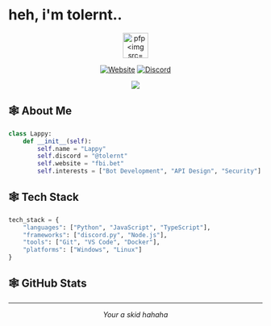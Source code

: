 # heh, i'm tolernt..

<div align="center">
  <img src="https://cdn.discordapp.com/avatars/1326506484603027467/d36054736fafa52ad1f7f20f26a2739b.png"
" width="50" alt="pfp
  
  <img src="https://komarev.com/ghpvc/?username=tolernt&style=flat-square&color=blueviolet" alt="Profile Views"/>
  
  [![Website](https://img.shields.io/badge/Website-fbi.bet-blueviolet?style=flat-square)](https:/fbi.bet/)
  [![Discord](https://img.shields.io/badge/Discord-Join%20Now-7289DA?style=flat-square&logo=discord)](https://discord.gg/lawful)

  <img src="https://lanyard.cnrad.dev/api/1326506484603027467=15px"/>
</div>

## 🕸️ About Me
```python
class Lappy:
    def __init__(self):
        self.name = "Lappy"
        self.discord = "@tolernt"
        self.website = "fbi.bet"
        self.interests = ["Bot Development", "API Design", "Security"]
```





## 🕸️ Tech Stack

```python
tech_stack = {
    "languages": ["Python", "JavaScript", "TypeScript"],
    "frameworks": ["discord.py", "Node.js"],
    "tools": ["Git", "VS Code", "Docker"],
    "platforms": ["Windows", "Linux"]
}
```

## 🕸️ GitHub Stats


---
<div align="center">
  <i>Your a skid hahaha</i>
</div>
